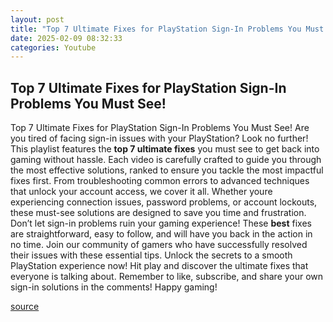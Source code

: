 ```yaml
---
layout: post
title: "Top 7 Ultimate Fixes for PlayStation Sign-In Problems You Must See!"
date: 2025-02-09 08:32:33
categories: Youtube
---
```


## Top 7 Ultimate Fixes for PlayStation Sign-In Problems You Must See!

Top 7 Ultimate Fixes for PlayStation Sign-In Problems You Must See!
Are you tired of facing sign-in issues with your PlayStation? Look no further! This playlist features the **top 7 ultimate fixes** you must see to get back into gaming without hassle. Each video is carefully crafted to guide you through the most effective solutions, ranked to ensure you tackle the most impactful fixes first.
From troubleshooting common errors to advanced techniques that unlock your account access, we cover it all. Whether youre experiencing connection issues, password problems, or account lockouts, these must-see solutions are designed to save you time and frustration. 
Don’t let sign-in problems ruin your gaming experience! These **best** fixes are straightforward, easy to follow, and will have you back in the action in no time. Join our community of gamers who have successfully resolved their issues with these essential tips. 
Unlock the secrets to a smooth PlayStation experience now! Hit play and discover the ultimate fixes that everyone is talking about. Remember to like, subscribe, and share your own sign-in solutions in the comments! Happy gaming!

[source](https://www.youtube.com/playlist?list=PL2DJ-9KEGgG3xMQw7_Ud0YyPt3H6edFI4)